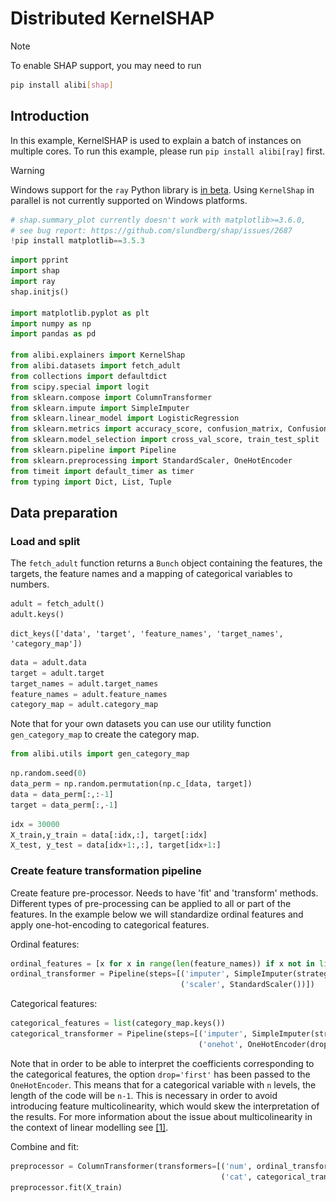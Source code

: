 # Distributed KernelSHAP

<div class="alert alert-info">
Note

To enable SHAP support, you may need to run
    
```bash
pip install alibi[shap]
```

</div>

## Introduction

In this example, KernelSHAP is used to explain a batch of instances on multiple cores. To run this example, please run ``pip install alibi[ray]`` first.

<div class="alert alert-warning">
Warning

Windows support for the `ray` Python library is [in beta](https://docs.ray.io/en/latest/ray-overview/installation.html#windows-support). Using `KernelShap` in parallel is not currently supported on Windows platforms.


</div>


```python
# shap.summary_plot currently doesn't work with matplotlib>=3.6.0,
# see bug report: https://github.com/slundberg/shap/issues/2687
!pip install matplotlib==3.5.3
```


```python
import pprint
import shap
import ray
shap.initjs()

import matplotlib.pyplot as plt
import numpy as np
import pandas as pd

from alibi.explainers import KernelShap
from alibi.datasets import fetch_adult
from collections import defaultdict
from scipy.special import logit
from sklearn.compose import ColumnTransformer
from sklearn.impute import SimpleImputer
from sklearn.linear_model import LogisticRegression
from sklearn.metrics import accuracy_score, confusion_matrix, ConfusionMatrixDisplay
from sklearn.model_selection import cross_val_score, train_test_split
from sklearn.pipeline import Pipeline
from sklearn.preprocessing import StandardScaler, OneHotEncoder
from timeit import default_timer as timer
from typing import Dict, List, Tuple
```

## Data preparation

### Load and split

The `fetch_adult` function returns a `Bunch` object containing the features, the targets, the feature names and a mapping of categorical variables to numbers.


```python
adult = fetch_adult()
adult.keys()
```




    dict_keys(['data', 'target', 'feature_names', 'target_names', 'category_map'])




```python
data = adult.data
target = adult.target
target_names = adult.target_names
feature_names = adult.feature_names
category_map = adult.category_map
```

Note that for your own datasets you can use our utility function `gen_category_map` to create the category map.


```python
from alibi.utils import gen_category_map
```


```python
np.random.seed(0)
data_perm = np.random.permutation(np.c_[data, target])
data = data_perm[:,:-1]
target = data_perm[:,-1]
```


```python
idx = 30000
X_train,y_train = data[:idx,:], target[:idx]
X_test, y_test = data[idx+1:,:], target[idx+1:]
```

### Create feature transformation pipeline
Create feature pre-processor. Needs to have 'fit' and 'transform' methods. Different types of pre-processing can be applied to all or part of the features. In the example below we will standardize ordinal features and apply one-hot-encoding to categorical features.

Ordinal features:


```python
ordinal_features = [x for x in range(len(feature_names)) if x not in list(category_map.keys())]
ordinal_transformer = Pipeline(steps=[('imputer', SimpleImputer(strategy='median')),
                                      ('scaler', StandardScaler())])
```

Categorical features:


```python
categorical_features = list(category_map.keys())
categorical_transformer = Pipeline(steps=[('imputer', SimpleImputer(strategy='median')),
                                          ('onehot', OneHotEncoder(drop='first', handle_unknown='error'))])
```

Note that in order to be able to interpret the coefficients corresponding to the categorical features, the option `drop='first'` has been passed to the `OneHotEncoder`. This means that for a categorical variable with `n` levels, the length of the code will be `n-1`. This is necessary in order to avoid introducing feature multicolinearity, which would skew the interpretation of the results. For more information about the issue about multicolinearity in the context of linear modelling see [[1]](#References).
<a id='src_1'></a>

Combine and fit:


```python
preprocessor = ColumnTransformer(transformers=[('num', ordinal_transformer, ordinal_features),
                                               ('cat', categorical_transformer, categorical_features)])
preprocessor.fit(X_train)
```




<style>#sk-container-id-1 {color: black;background-color: white;}#sk-container-id-1 pre{padding: 0;}#sk-container-id-1 div.sk-toggleable {background-color: white;}#sk-container-id-1 label.sk-toggleable__label {cursor: pointer;display: block;width: 100%;margin-bottom: 0;padding: 0.3em;box-sizing: border-box;text-align: center;}#sk-container-id-1 label.sk-toggleable__label-arrow:before {content: "▸";float: left;margin-right: 0.25em;color: #696969;}#sk-container-id-1 label.sk-toggleable__label-arrow:hover:before {color: black;}#sk-container-id-1 div.sk-estimator:hover label.sk-toggleable__label-arrow:before {color: black;}#sk-container-id-1 div.sk-toggleable__content {max-height: 0;max-width: 0;overflow: hidden;text-align: left;background-color: #f0f8ff;}#sk-container-id-1 div.sk-toggleable__content pre {margin: 0.2em;color: black;border-radius: 0.25em;background-color: #f0f8ff;}#sk-container-id-1 input.sk-toggleable__control:checked~div.sk-toggleable__content {max-height: 200px;max-width: 100%;overflow: auto;}#sk-container-id-1 input.sk-toggleable__control:checked~label.sk-toggleable__label-arrow:before {content: "▾";}#sk-container-id-1 div.sk-estimator input.sk-toggleable__control:checked~label.sk-toggleable__label {background-color: #d4ebff;}#sk-container-id-1 div.sk-label input.sk-toggleable__control:checked~label.sk-toggleable__label {background-color: #d4ebff;}#sk-container-id-1 input.sk-hidden--visually {border: 0;clip: rect(1px 1px 1px 1px);clip: rect(1px, 1px, 1px, 1px);height: 1px;margin: -1px;overflow: hidden;padding: 0;position: absolute;width: 1px;}#sk-container-id-1 div.sk-estimator {font-family: monospace;background-color: #f0f8ff;border: 1px dotted black;border-radius: 0.25em;box-sizing: border-box;margin-bottom: 0.5em;}#sk-container-id-1 div.sk-estimator:hover {background-color: #d4ebff;}#sk-container-id-1 div.sk-parallel-item::after {content: "";width: 100%;border-bottom: 1px solid gray;flex-grow: 1;}#sk-container-id-1 div.sk-label:hover label.sk-toggleable__label {background-color: #d4ebff;}#sk-container-id-1 div.sk-serial::before {content: "";position: absolute;border-left: 1px solid gray;box-sizing: border-box;top: 0;bottom: 0;left: 50%;z-index: 0;}#sk-container-id-1 div.sk-serial {display: flex;flex-direction: column;align-items: center;background-color: white;padding-right: 0.2em;padding-left: 0.2em;position: relative;}#sk-container-id-1 div.sk-item {position: relative;z-index: 1;}#sk-container-id-1 div.sk-parallel {display: flex;align-items: stretch;justify-content: center;background-color: white;position: relative;}#sk-container-id-1 div.sk-item::before, #sk-container-id-1 div.sk-parallel-item::before {content: "";position: absolute;border-left: 1px solid gray;box-sizing: border-box;top: 0;bottom: 0;left: 50%;z-index: -1;}#sk-container-id-1 div.sk-parallel-item {display: flex;flex-direction: column;z-index: 1;position: relative;background-color: white;}#sk-container-id-1 div.sk-parallel-item:first-child::after {align-self: flex-end;width: 50%;}#sk-container-id-1 div.sk-parallel-item:last-child::after {align-self: flex-start;width: 50%;}#sk-container-id-1 div.sk-parallel-item:only-child::after {width: 0;}#sk-container-id-1 div.sk-dashed-wrapped {border: 1px dashed gray;margin: 0 0.4em 0.5em 0.4em;box-sizing: border-box;padding-bottom: 0.4em;background-color: white;}#sk-container-id-1 div.sk-label label {font-family: monospace;font-weight: bold;display: inline-block;line-height: 1.2em;}#sk-container-id-1 div.sk-label-container {text-align: center;}#sk-container-id-1 div.sk-container {/* jupyter's `normalize.less` sets `[hidden] { display: none; }` but bootstrap.min.css set `[hidden] { display: none !important; }` so we also need the `!important` here to be able to override the default hidden behavior on the sphinx rendered scikit-learn.org. See: https://github.com/scikit-learn/scikit-learn/issues/21755 */display: inline-block !important;position: relative;}#sk-container-id-1 div.sk-text-repr-fallback {display: none;}</style><div id="sk-container-id-1" class="sk-top-container"><div class="sk-text-repr-fallback"><pre>ColumnTransformer(transformers=[(&#x27;num&#x27;,
                                 Pipeline(steps=[(&#x27;imputer&#x27;,
                                                  SimpleImputer(strategy=&#x27;median&#x27;)),
                                                 (&#x27;scaler&#x27;, StandardScaler())]),
                                 [0, 8, 9, 10]),
                                (&#x27;cat&#x27;,
                                 Pipeline(steps=[(&#x27;imputer&#x27;,
                                                  SimpleImputer(strategy=&#x27;median&#x27;)),
                                                 (&#x27;onehot&#x27;,
                                                  OneHotEncoder(drop=&#x27;first&#x27;))]),
                                 [1, 2, 3, 4, 5, 6, 7, 11])])</pre><b>In a Jupyter environment, please rerun this cell to show the HTML representation or trust the notebook. <br />On GitHub, the HTML representation is unable to render, please try loading this page with nbviewer.org.</b></div><div class="sk-container" hidden><div class="sk-item sk-dashed-wrapped"><div class="sk-label-container"><div class="sk-label sk-toggleable"><input class="sk-toggleable__control sk-hidden--visually" id="sk-estimator-id-1" type="checkbox" ><label for="sk-estimator-id-1" class="sk-toggleable__label sk-toggleable__label-arrow">ColumnTransformer</label><div class="sk-toggleable__content"><pre>ColumnTransformer(transformers=[(&#x27;num&#x27;,
                                 Pipeline(steps=[(&#x27;imputer&#x27;,
                                                  SimpleImputer(strategy=&#x27;median&#x27;)),
                                                 (&#x27;scaler&#x27;, StandardScaler())]),
                                 [0, 8, 9, 10]),
                                (&#x27;cat&#x27;,
                                 Pipeline(steps=[(&#x27;imputer&#x27;,
                                                  SimpleImputer(strategy=&#x27;median&#x27;)),
                                                 (&#x27;onehot&#x27;,
                                                  OneHotEncoder(drop=&#x27;first&#x27;))]),
                                 [1, 2, 3, 4, 5, 6, 7, 11])])</pre></div></div></div><div class="sk-parallel"><div class="sk-parallel-item"><div class="sk-item"><div class="sk-label-container"><div class="sk-label sk-toggleable"><input class="sk-toggleable__control sk-hidden--visually" id="sk-estimator-id-2" type="checkbox" ><label for="sk-estimator-id-2" class="sk-toggleable__label sk-toggleable__label-arrow">num</label><div class="sk-toggleable__content"><pre>[0, 8, 9, 10]</pre></div></div></div><div class="sk-serial"><div class="sk-item"><div class="sk-serial"><div class="sk-item"><div class="sk-estimator sk-toggleable"><input class="sk-toggleable__control sk-hidden--visually" id="sk-estimator-id-3" type="checkbox" ><label for="sk-estimator-id-3" class="sk-toggleable__label sk-toggleable__label-arrow">SimpleImputer</label><div class="sk-toggleable__content"><pre>SimpleImputer(strategy=&#x27;median&#x27;)</pre></div></div></div><div class="sk-item"><div class="sk-estimator sk-toggleable"><input class="sk-toggleable__control sk-hidden--visually" id="sk-estimator-id-4" type="checkbox" ><label for="sk-estimator-id-4" class="sk-toggleable__label sk-toggleable__label-arrow">StandardScaler</label><div class="sk-toggleable__content"><pre>StandardScaler()</pre></div></div></div></div></div></div></div></div><div class="sk-parallel-item"><div class="sk-item"><div class="sk-label-container"><div class="sk-label sk-toggleable"><input class="sk-toggleable__control sk-hidden--visually" id="sk-estimator-id-5" type="checkbox" ><label for="sk-estimator-id-5" class="sk-toggleable__label sk-toggleable__label-arrow">cat</label><div class="sk-toggleable__content"><pre>[1, 2, 3, 4, 5, 6, 7, 11]</pre></div></div></div><div class="sk-serial"><div class="sk-item"><div class="sk-serial"><div class="sk-item"><div class="sk-estimator sk-toggleable"><input class="sk-toggleable__control sk-hidden--visually" id="sk-estimator-id-6" type="checkbox" ><label for="sk-estimator-id-6" class="sk-toggleable__label sk-toggleable__label-arrow">SimpleImputer</label><div class="sk-toggleable__content"><pre>SimpleImputer(strategy=&#x27;median&#x27;)</pre></div></div></div><div class="sk-item"><div class="sk-estimator sk-toggleable"><input class="sk-toggleable__control sk-hidden--visually" id="sk-estimator-id-7" type="checkbox" ><label for="sk-estimator-id-7" class="sk-toggleable__label sk-toggleable__label-arrow">OneHotEncoder</label><div class="sk-toggleable__content"><pre>OneHotEncoder(drop=&#x27;first&#x27;)</pre></div></div></div></div></div></div></div></div></div></div></div></div>



### Preprocess the data


```python
X_train_proc = preprocessor.transform(X_train)
X_test_proc = preprocessor.transform(X_test)
```

Applying the `sklearn` processing pipeline modifies the column order of the original dataset. The new feature ordering is necessary in order to corectly plot visualisations, and is inferred from the `preprocessor` object below:


```python
numerical_feats_idx  = preprocessor.transformers_[0][2]
categorical_feats_idx  = preprocessor.transformers_[1][2]
scaler = preprocessor.transformers_[0][1].named_steps['scaler']
num_feats_names = [feature_names[i] for i in numerical_feats_idx]
cat_feats_names = [feature_names[i] for i in categorical_feats_idx]
perm_feat_names = num_feats_names + cat_feats_names 
```


```python
pp = pprint.PrettyPrinter()
print("Original order:")
pp.pprint(feature_names)
print("")
print("New features order:")
pp.pprint(perm_feat_names)
```

    Original order:
    ['Age',
     'Workclass',
     'Education',
     'Marital Status',
     'Occupation',
     'Relationship',
     'Race',
     'Sex',
     'Capital Gain',
     'Capital Loss',
     'Hours per week',
     'Country']
    
    New features order:
    ['Age',
     'Capital Gain',
     'Capital Loss',
     'Hours per week',
     'Workclass',
     'Education',
     'Marital Status',
     'Occupation',
     'Relationship',
     'Race',
     'Sex',
     'Country']


Create a utility to reorder the columns of an input array so that the features have the same ordering as that induced by the preprocessor.


```python
def permute_columns(X: np.ndarray, feat_names: List[str], perm_feat_names: List[str]) -> np.ndarray:
    """
    Permutes the original dataset so that its columns (ordered according to feat_names) have the order 
    of the variables after transformation with the sklearn preprocessing pipeline (perm_feat_names).
    """
    
    perm_X = np.zeros_like(X)
    perm = []
    for i, feat_name in enumerate(perm_feat_names):
        feat_idx = feat_names.index(feat_name)
        perm_X[:, i] = X[:, feat_idx]
        perm.append(feat_idx)
    return perm_X, perm
```

The categorical variables will be grouped to reduce shap values variance, as shown in [this](kernel_shap_adult_lr.ipynb) example. To do so, the dimensionality of each categorical variable is extracted from the preprocessor:


```python
# get feature names for the encoded categorical features
ohe = preprocessor.transformers_[1][1].named_steps['onehot']
fts = [feature_names[x] for x in categorical_features]
cat_enc_feat_names = ohe.get_feature_names_out(fts)
 # compute encoded dimension; -1 as ohe is setup with drop='first'
feat_enc_dim = [len(cat_enc) - 1 for cat_enc in ohe.categories_]
d = {'feature_names': fts , 'encoded_dim': feat_enc_dim}
df = pd.DataFrame(data=d)
print(df)
total_dim = df['encoded_dim'].sum() 
print("The dimensionality of the encoded categorical features is {}.".format(total_dim))
assert total_dim == len(cat_enc_feat_names)
```

        feature_names  encoded_dim
    0       Workclass            8
    1       Education            6
    2  Marital Status            3
    3      Occupation            8
    4    Relationship            5
    5            Race            4
    6             Sex            1
    7         Country           10
    The dimensionality of the encoded categorical features is 45.


### Select a subset of test instances to explain


```python
def split_set(X, y, fraction, random_state=0):
    """
    Given a set X, associated labels y, splits a fraction y from X.
    """
    _, X_split, _, y_split = train_test_split(X, 
                                              y, 
                                              test_size=fraction, 
                                              random_state=random_state,
                                             )
    print("Number of records: {}".format(X_split.shape[0]))
    print("Number of class {}: {}".format(0, len(y_split) - y_split.sum()))
    print("Number of class {}: {}".format(1, y_split.sum()))
    
    return X_split, y_split
```


```python
fraction_explained = 0.05 
X_explain, y_explain = split_set(X_test, 
                                 y_test, 
                                 fraction_explained, 
                                 )
X_explain_proc = preprocessor.transform(X_explain)
```

    Number of records: 128
    Number of class 0: 96
    Number of class 1: 32


Create a version of the dataset to be explained that has the same feature ordering as that of the feature matrix after applying the preprocessing (for plotting purposes).


```python
perm_X_explain, _ = permute_columns(X_explain, feature_names, perm_feat_names)
```

## Fit a binary logistic regression classifier to the Adult dataset

### Training 


```python
classifier = LogisticRegression(multi_class='multinomial',
                                random_state=0,
                                max_iter=500,
                                verbose=0,
                               )
classifier.fit(X_train_proc, y_train)
```




<style>#sk-container-id-2 {color: black;background-color: white;}#sk-container-id-2 pre{padding: 0;}#sk-container-id-2 div.sk-toggleable {background-color: white;}#sk-container-id-2 label.sk-toggleable__label {cursor: pointer;display: block;width: 100%;margin-bottom: 0;padding: 0.3em;box-sizing: border-box;text-align: center;}#sk-container-id-2 label.sk-toggleable__label-arrow:before {content: "▸";float: left;margin-right: 0.25em;color: #696969;}#sk-container-id-2 label.sk-toggleable__label-arrow:hover:before {color: black;}#sk-container-id-2 div.sk-estimator:hover label.sk-toggleable__label-arrow:before {color: black;}#sk-container-id-2 div.sk-toggleable__content {max-height: 0;max-width: 0;overflow: hidden;text-align: left;background-color: #f0f8ff;}#sk-container-id-2 div.sk-toggleable__content pre {margin: 0.2em;color: black;border-radius: 0.25em;background-color: #f0f8ff;}#sk-container-id-2 input.sk-toggleable__control:checked~div.sk-toggleable__content {max-height: 200px;max-width: 100%;overflow: auto;}#sk-container-id-2 input.sk-toggleable__control:checked~label.sk-toggleable__label-arrow:before {content: "▾";}#sk-container-id-2 div.sk-estimator input.sk-toggleable__control:checked~label.sk-toggleable__label {background-color: #d4ebff;}#sk-container-id-2 div.sk-label input.sk-toggleable__control:checked~label.sk-toggleable__label {background-color: #d4ebff;}#sk-container-id-2 input.sk-hidden--visually {border: 0;clip: rect(1px 1px 1px 1px);clip: rect(1px, 1px, 1px, 1px);height: 1px;margin: -1px;overflow: hidden;padding: 0;position: absolute;width: 1px;}#sk-container-id-2 div.sk-estimator {font-family: monospace;background-color: #f0f8ff;border: 1px dotted black;border-radius: 0.25em;box-sizing: border-box;margin-bottom: 0.5em;}#sk-container-id-2 div.sk-estimator:hover {background-color: #d4ebff;}#sk-container-id-2 div.sk-parallel-item::after {content: "";width: 100%;border-bottom: 1px solid gray;flex-grow: 1;}#sk-container-id-2 div.sk-label:hover label.sk-toggleable__label {background-color: #d4ebff;}#sk-container-id-2 div.sk-serial::before {content: "";position: absolute;border-left: 1px solid gray;box-sizing: border-box;top: 0;bottom: 0;left: 50%;z-index: 0;}#sk-container-id-2 div.sk-serial {display: flex;flex-direction: column;align-items: center;background-color: white;padding-right: 0.2em;padding-left: 0.2em;position: relative;}#sk-container-id-2 div.sk-item {position: relative;z-index: 1;}#sk-container-id-2 div.sk-parallel {display: flex;align-items: stretch;justify-content: center;background-color: white;position: relative;}#sk-container-id-2 div.sk-item::before, #sk-container-id-2 div.sk-parallel-item::before {content: "";position: absolute;border-left: 1px solid gray;box-sizing: border-box;top: 0;bottom: 0;left: 50%;z-index: -1;}#sk-container-id-2 div.sk-parallel-item {display: flex;flex-direction: column;z-index: 1;position: relative;background-color: white;}#sk-container-id-2 div.sk-parallel-item:first-child::after {align-self: flex-end;width: 50%;}#sk-container-id-2 div.sk-parallel-item:last-child::after {align-self: flex-start;width: 50%;}#sk-container-id-2 div.sk-parallel-item:only-child::after {width: 0;}#sk-container-id-2 div.sk-dashed-wrapped {border: 1px dashed gray;margin: 0 0.4em 0.5em 0.4em;box-sizing: border-box;padding-bottom: 0.4em;background-color: white;}#sk-container-id-2 div.sk-label label {font-family: monospace;font-weight: bold;display: inline-block;line-height: 1.2em;}#sk-container-id-2 div.sk-label-container {text-align: center;}#sk-container-id-2 div.sk-container {/* jupyter's `normalize.less` sets `[hidden] { display: none; }` but bootstrap.min.css set `[hidden] { display: none !important; }` so we also need the `!important` here to be able to override the default hidden behavior on the sphinx rendered scikit-learn.org. See: https://github.com/scikit-learn/scikit-learn/issues/21755 */display: inline-block !important;position: relative;}#sk-container-id-2 div.sk-text-repr-fallback {display: none;}</style><div id="sk-container-id-2" class="sk-top-container"><div class="sk-text-repr-fallback"><pre>LogisticRegression(max_iter=500, multi_class=&#x27;multinomial&#x27;, random_state=0)</pre><b>In a Jupyter environment, please rerun this cell to show the HTML representation or trust the notebook. <br />On GitHub, the HTML representation is unable to render, please try loading this page with nbviewer.org.</b></div><div class="sk-container" hidden><div class="sk-item"><div class="sk-estimator sk-toggleable"><input class="sk-toggleable__control sk-hidden--visually" id="sk-estimator-id-8" type="checkbox" checked><label for="sk-estimator-id-8" class="sk-toggleable__label sk-toggleable__label-arrow">LogisticRegression</label><div class="sk-toggleable__content"><pre>LogisticRegression(max_iter=500, multi_class=&#x27;multinomial&#x27;, random_state=0)</pre></div></div></div></div></div>



### Model assessment


```python
y_pred = classifier.predict(X_test_proc)
```


```python
cm = confusion_matrix(y_test, y_pred)
```


```python
title = 'Confusion matrix for the logistic regression classifier'
disp = ConfusionMatrixDisplay.from_estimator(classifier, 
                                             X_test_proc, 
                                             y_test,
                                             display_labels=target_names,
                                             cmap=plt.cm.Blues,
                                             normalize=None,
                                            )
disp.ax_.set_title(title);
```


    
![png](distributed_kernel_shap_adult_lr_files/distributed_kernel_shap_adult_lr_42_0.png)
    



```python
print('Test accuracy: ', accuracy_score(y_test, classifier.predict(X_test_proc)))
```

    Test accuracy:  0.855078125


## Running KernelSHAP in sequential mode

A background dataset is selected. 


```python
start_example_idx = 0
stop_example_idx = 100
background_data = slice(start_example_idx, stop_example_idx)
```

Groups are specified by creating a list where each sublist contains the column indices that a given variable occupies in the preprocessed feature matrix.


```python
def make_groups(num_feats_names: List[str], cat_feats_names: List[str], feat_enc_dim: List[int]) -> Tuple[List[str], List[List[int]]]:
    """
    Given a list with numerical feat. names, categorical feat. names
    and a list specifying the lengths of the encoding for each cat.
    varible, the function outputs a list of group names, and a list
    of the same len where each entry represents the column indices that
    the corresponding categorical feature 
    """
    
    group_names = num_feats_names + cat_feats_names
    groups = []
    cat_var_idx = 0
    
    for name in group_names: 
        if name in num_feats_names:
            groups.append(list(range(len(groups), len(groups) + 1)))
        else:
            start_idx = groups[-1][-1] + 1 if groups else 0
            groups.append(list(range(start_idx, start_idx + feat_enc_dim[cat_var_idx] )))
            cat_var_idx += 1
    
    return group_names, groups
            
def sparse2ndarray(mat, examples=None):
    """
    Converts a scipy.sparse.csr.csr_matrix to a numpy.ndarray.
    If specified, examples is slice object specifying which selects a
    number of rows from mat and converts only the respective slice.
    """
    
    if examples:
        return mat[examples, :].toarray()
    
    return mat.toarray()

X_train_proc_d = sparse2ndarray(X_train_proc, examples=background_data)
group_names, groups = make_groups(num_feats_names, cat_feats_names, feat_enc_dim)
```

Initialise and run the explainer sequentially.


```python
pred_fcn = classifier.predict_proba
seq_lr_explainer = KernelShap(pred_fcn, link='logit', feature_names=perm_feat_names)
seq_lr_explainer.fit(X_train_proc_d[background_data, :], group_names=group_names, groups=groups)
```




    KernelShap(meta={
      'name': 'KernelShap',
      'type': ['blackbox'],
      'task': 'classification',
      'explanations': ['local', 'global'],
      'params': {
                  'link': 'logit',
                  'group_names': ['Age', 'Capital Gain', 'Capital Loss', 'Hours per week', 'Workclass', 'Education', 'Marital Status', 'Occupation', 'Relationship', 'Race', 'Sex', 'Country'],
                  'grouped': True,
                  'groups': [[0], [1], [2], [3], [4, 5, 6, 7, 8, 9, 10, 11], [12, 13, 14, 15, 16, 17], [18, 19, 20], [21, 22, 23, 24, 25, 26, 27, 28], [29, 30, 31, 32, 33], [34, 35, 36, 37], [38], [39, 40, 41, 42, 43, 44, 45, 46, 47, 48]],
                  'weights': None,
                  'summarise_background': False,
                  'summarise_result': None,
                  'transpose': False,
                  'kwargs': {}}
                ,
      'version': '0.7.1dev'}
    )




```python
n_runs = 3
```


```python
s_explanations, s_times = [], []
```


```python
for run in range(n_runs):
    t_start = timer()
    explanation = seq_lr_explainer.explain(sparse2ndarray(X_explain_proc))
    t_elapsed = timer() - t_start
    s_times.append(t_elapsed)
    s_explanations.append(explanation.shap_values)
```

## Running KernelSHAP in distributed mode

The only change needed to distribute the computation is to pass a dictionary containing the number of (physical) CPUs available to distribute the computation to the `KernelShap` constructor:


```python
def distrib_opts_factory(n_cpus: int) -> Dict[str, int]:
    return {'n_cpus': n_cpus}
```


```python
cpu_range = range(2, 5)
distrib_avg_times = dict(zip(cpu_range, [0.0]*len(cpu_range)))
distrib_min_times = dict(zip(cpu_range, [0.0]*len(cpu_range))) 
distrib_max_times = dict(zip(cpu_range, [0.0]*len(cpu_range))) 
d_explanations = defaultdict(list)
```


```python
for n_cpu in cpu_range:
    opts = distrib_opts_factory(n_cpu)
    distrib_lr_explainer = KernelShap(pred_fcn, link='logit', feature_names=perm_feat_names, distributed_opts=opts)
    distrib_lr_explainer.fit(X_train_proc_d[background_data, :], group_names=group_names, groups=groups)
    raw_times = []
    for _ in range(n_runs):
        t_start = timer()
        d_explanations[n_cpu].append(distrib_lr_explainer.explain(sparse2ndarray(X_explain_proc), silent=True).shap_values)
        t_elapsed = timer() - t_start
        raw_times.append(t_elapsed)
    distrib_avg_times[n_cpu] = np.round(np.mean(raw_times), 3)
    distrib_min_times[n_cpu] = np.round(np.min(raw_times), 3)
    distrib_max_times[n_cpu] = np.round(np.max(raw_times), 3)
    ray.shutdown()
```

## Results analysis

### Timing


```python
print(f"Distributed average times for {n_runs} runs (n_cpus: avg_time):")
print(distrib_avg_times)
print("")
print(f"Sequential average time for {n_runs} runs:")
print(np.round(np.mean(s_times), 3), "s")
```

    Distributed average times for 3 runs (n_cpus: avg_time):
    {2: 57.197, 3: 41.728, 4: 36.751}
    
    Sequential average time for 3 runs:
    119.656 s


Running KernelSHAP in a distributed fashion improves the runtime as the results above show. However, the results above should not be interpreted as performance measurements since they were not run in a controlled environment. See our [blog post](https://www.seldon.io/how-seldons-alibi-and-ray-make-model-explainability-easy-and-scalable/) for a more thorough analysis.

### Explanations comparison


```python
cls = 0  # class of prediction explained
run = 1  # which run to compare the result for
```


```python
# sequential
shap.summary_plot(s_explanations[run][cls], perm_X_explain, perm_feat_names)
```


    
![png](distributed_kernel_shap_adult_lr_files/distributed_kernel_shap_adult_lr_65_0.png)
    



```python
# distributed
n_cpu = 3
shap.summary_plot(d_explanations[n_cpu][run][cls], perm_X_explain, perm_feat_names)
```


    
![png](distributed_kernel_shap_adult_lr_files/distributed_kernel_shap_adult_lr_66_0.png)
    


Comparing the results above one sees that the running the algorithm across multiple cores gave identical results, indicating its correctness.

## Conclusion

This example showed that batches of explanations can be explained much faster by simply passing ``distributed_opts={'n_cpus': k}`` to the ``KernelShap`` constructor (here ``k`` is the number of physical cores available). The significant runtime reduction makes it possible to explain larger datasets faster and combine shap values estimated with KernelSHAP into global explanations or use larger background datasets.
